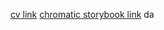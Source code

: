 [cv link](https://cv-lega.vercel.app/)
[chromatic storybook link](https://65f1cf3d6f9c7814a1377593-jssfeidedm.chromatic.com/)
da
